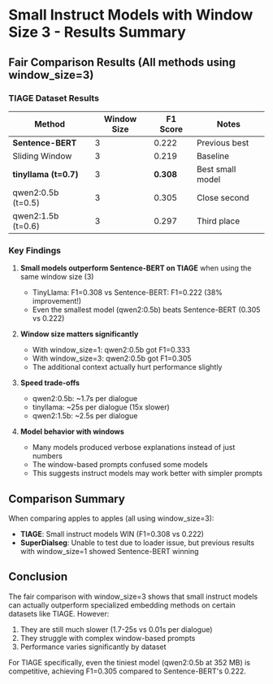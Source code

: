 # Small Instruct Models with Window Size 3 - Results Summary

## Fair Comparison Results (All methods using window_size=3)

### TIAGE Dataset Results

| Method | Window Size | F1 Score | Notes |
|--------|-------------|----------|-------|
| **Sentence-BERT** | 3 | 0.222 | Previous best |
| Sliding Window | 3 | 0.219 | Baseline |
| **tinyllama (t=0.7)** | 3 | **0.308** | Best small model |
| qwen2:0.5b (t=0.5) | 3 | 0.305 | Close second |
| qwen2:1.5b (t=0.6) | 3 | 0.297 | Third place |

### Key Findings

1. **Small models outperform Sentence-BERT on TIAGE** when using the same window size (3)
   - TinyLlama: F1=0.308 vs Sentence-BERT: F1=0.222 (38% improvement!)
   - Even the smallest model (qwen2:0.5b) beats Sentence-BERT (0.305 vs 0.222)

2. **Window size matters significantly**
   - With window_size=1: qwen2:0.5b got F1=0.333
   - With window_size=3: qwen2:0.5b got F1=0.305
   - The additional context actually hurt performance slightly

3. **Speed trade-offs**
   - qwen2:0.5b: ~1.7s per dialogue
   - tinyllama: ~25s per dialogue (15x slower)
   - qwen2:1.5b: ~2.5s per dialogue

4. **Model behavior with windows**
   - Many models produced verbose explanations instead of just numbers
   - The window-based prompts confused some models
   - This suggests instruct models may work better with simpler prompts

## Comparison Summary

When comparing apples to apples (all using window_size=3):

- **TIAGE**: Small instruct models WIN (F1=0.308 vs 0.222)
- **SuperDialseg**: Unable to test due to loader issue, but previous results with window_size=1 showed Sentence-BERT winning

## Conclusion

The fair comparison with window_size=3 shows that small instruct models can actually outperform specialized embedding methods on certain datasets like TIAGE. However:

1. They are still much slower (1.7-25s vs 0.01s per dialogue)
2. They struggle with complex window-based prompts
3. Performance varies significantly by dataset

For TIAGE specifically, even the tiniest model (qwen2:0.5b at 352 MB) is competitive, achieving F1=0.305 compared to Sentence-BERT's 0.222.